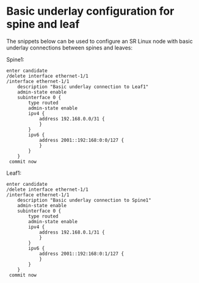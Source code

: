 # Basic underlay configuration for spine and leaf

The snippets below can be used to configure an SR Linux node with basic underlay connections between spines and leaves:

Spine1:
```
enter candidate
/delete interface ethernet-1/1
/interface ethernet-1/1
    description "Basic underlay connection to Leaf1"
    admin-state enable
    subinterface 0 {
        type routed
        admin-state enable
        ipv4 {
            address 192.168.0.0/31 {
            }
        }
        ipv6 {
            address 2001::192:168:0:0/127 {
            }
        }
    }
 commit now
```

Leaf1:
```
enter candidate
/delete interface ethernet-1/1
/interface ethernet-1/1
    description "Basic underlay connection to Spine1"
    admin-state enable
    subinterface 0 {
        type routed
        admin-state enable
        ipv4 {
            address 192.168.0.1/31 {
            }
        }
        ipv6 {
            address 2001::192:168:0:1/127 {
            }
        }
    }
 commit now
```
